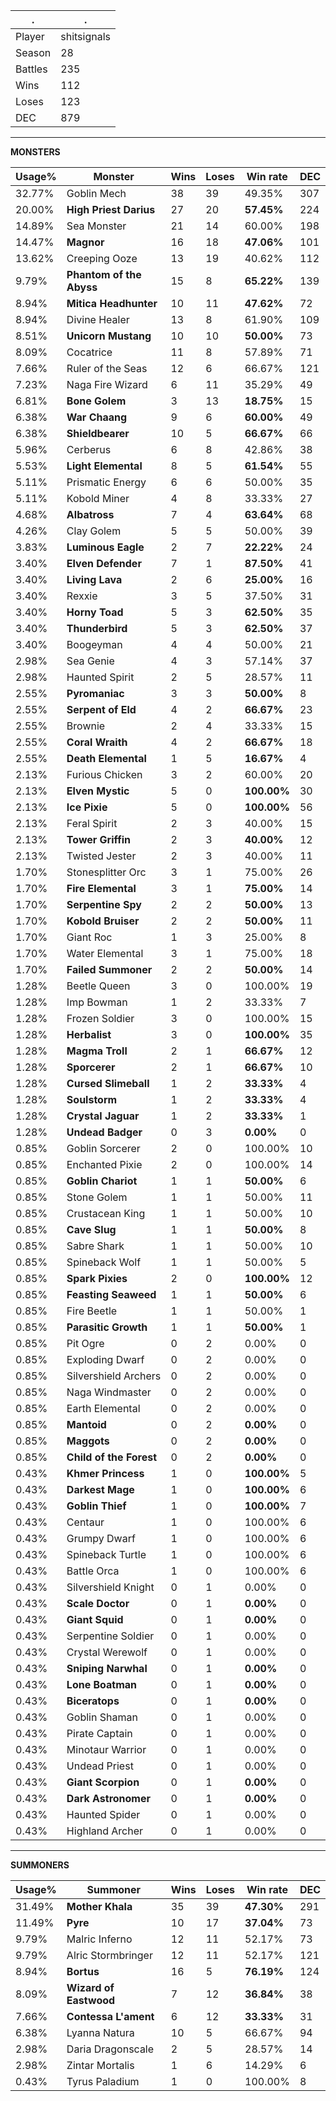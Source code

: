 .|.
|-|-
Player|shitsignals
Season|28
Battles|235
Wins|112
Loses|123
DEC|879

---
**MONSTERS**

Usage%|Monster|Wins|Loses|Win rate|DEC|
-|-|-|-|-|-|
32.77%|Goblin Mech|38|39|49.35%|307|
20.00%|**High Priest Darius**|27|20|**57.45%**|224|
14.89%|Sea Monster|21|14|60.00%|198|
14.47%|**Magnor**|16|18|**47.06%**|101|
13.62%|Creeping Ooze|13|19|40.62%|112|
9.79%|**Phantom of the Abyss**|15|8|**65.22%**|139|
8.94%|**Mitica Headhunter**|10|11|**47.62%**|72|
8.94%|Divine Healer|13|8|61.90%|109|
8.51%|**Unicorn Mustang**|10|10|**50.00%**|73|
8.09%|Cocatrice|11|8|57.89%|71|
7.66%|Ruler of the Seas|12|6|66.67%|121|
7.23%|Naga Fire Wizard|6|11|35.29%|49|
6.81%|**Bone Golem**|3|13|**18.75%**|15|
6.38%|**War Chaang**|9|6|**60.00%**|49|
6.38%|**Shieldbearer**|10|5|**66.67%**|66|
5.96%|Cerberus|6|8|42.86%|38|
5.53%|**Light Elemental**|8|5|**61.54%**|55|
5.11%|Prismatic Energy|6|6|50.00%|35|
5.11%|Kobold Miner|4|8|33.33%|27|
4.68%|**Albatross**|7|4|**63.64%**|68|
4.26%|Clay Golem|5|5|50.00%|39|
3.83%|**Luminous Eagle**|2|7|**22.22%**|24|
3.40%|**Elven Defender**|7|1|**87.50%**|41|
3.40%|**Living Lava**|2|6|**25.00%**|16|
3.40%|Rexxie|3|5|37.50%|31|
3.40%|**Horny Toad**|5|3|**62.50%**|35|
3.40%|**Thunderbird**|5|3|**62.50%**|37|
3.40%|Boogeyman|4|4|50.00%|21|
2.98%|Sea Genie|4|3|57.14%|37|
2.98%|Haunted Spirit|2|5|28.57%|11|
2.55%|**Pyromaniac**|3|3|**50.00%**|8|
2.55%|**Serpent of Eld**|4|2|**66.67%**|23|
2.55%|Brownie|2|4|33.33%|15|
2.55%|**Coral Wraith**|4|2|**66.67%**|18|
2.55%|**Death Elemental**|1|5|**16.67%**|4|
2.13%|Furious Chicken|3|2|60.00%|20|
2.13%|**Elven Mystic**|5|0|**100.00%**|30|
2.13%|**Ice Pixie**|5|0|**100.00%**|56|
2.13%|Feral Spirit|2|3|40.00%|15|
2.13%|**Tower Griffin**|2|3|**40.00%**|12|
2.13%|Twisted Jester|2|3|40.00%|11|
1.70%|Stonesplitter Orc|3|1|75.00%|26|
1.70%|**Fire Elemental**|3|1|**75.00%**|14|
1.70%|**Serpentine Spy**|2|2|**50.00%**|13|
1.70%|**Kobold Bruiser**|2|2|**50.00%**|11|
1.70%|Giant Roc|1|3|25.00%|8|
1.70%|Water Elemental|3|1|75.00%|18|
1.70%|**Failed Summoner**|2|2|**50.00%**|14|
1.28%|Beetle Queen|3|0|100.00%|19|
1.28%|Imp Bowman|1|2|33.33%|7|
1.28%|Frozen Soldier|3|0|100.00%|15|
1.28%|**Herbalist**|3|0|**100.00%**|35|
1.28%|**Magma Troll**|2|1|**66.67%**|12|
1.28%|**Sporcerer**|2|1|**66.67%**|10|
1.28%|**Cursed Slimeball**|1|2|**33.33%**|4|
1.28%|**Soulstorm**|1|2|**33.33%**|4|
1.28%|**Crystal Jaguar**|1|2|**33.33%**|1|
1.28%|**Undead Badger**|0|3|**0.00%**|0|
0.85%|Goblin Sorcerer|2|0|100.00%|10|
0.85%|Enchanted Pixie|2|0|100.00%|14|
0.85%|**Goblin Chariot**|1|1|**50.00%**|6|
0.85%|Stone Golem|1|1|50.00%|11|
0.85%|Crustacean King|1|1|50.00%|10|
0.85%|**Cave Slug**|1|1|**50.00%**|8|
0.85%|Sabre Shark|1|1|50.00%|10|
0.85%|Spineback Wolf|1|1|50.00%|5|
0.85%|**Spark Pixies**|2|0|**100.00%**|12|
0.85%|**Feasting Seaweed**|1|1|**50.00%**|6|
0.85%|Fire Beetle|1|1|50.00%|1|
0.85%|**Parasitic Growth**|1|1|**50.00%**|1|
0.85%|Pit Ogre|0|2|0.00%|0|
0.85%|Exploding Dwarf|0|2|0.00%|0|
0.85%|Silvershield Archers|0|2|0.00%|0|
0.85%|Naga Windmaster|0|2|0.00%|0|
0.85%|Earth Elemental|0|2|0.00%|0|
0.85%|**Mantoid**|0|2|**0.00%**|0|
0.85%|**Maggots**|0|2|**0.00%**|0|
0.85%|**Child of the Forest**|0|2|**0.00%**|0|
0.43%|**Khmer Princess**|1|0|**100.00%**|5|
0.43%|**Darkest Mage**|1|0|**100.00%**|6|
0.43%|**Goblin Thief**|1|0|**100.00%**|7|
0.43%|Centaur|1|0|100.00%|6|
0.43%|Grumpy Dwarf|1|0|100.00%|6|
0.43%|Spineback Turtle|1|0|100.00%|6|
0.43%|Battle Orca|1|0|100.00%|6|
0.43%|Silvershield Knight|0|1|0.00%|0|
0.43%|**Scale Doctor**|0|1|**0.00%**|0|
0.43%|**Giant Squid**|0|1|**0.00%**|0|
0.43%|Serpentine Soldier|0|1|0.00%|0|
0.43%|Crystal Werewolf|0|1|0.00%|0|
0.43%|**Sniping Narwhal**|0|1|**0.00%**|0|
0.43%|**Lone Boatman**|0|1|**0.00%**|0|
0.43%|**Biceratops**|0|1|**0.00%**|0|
0.43%|Goblin Shaman|0|1|0.00%|0|
0.43%|Pirate Captain|0|1|0.00%|0|
0.43%|Minotaur Warrior|0|1|0.00%|0|
0.43%|Undead Priest|0|1|0.00%|0|
0.43%|**Giant Scorpion**|0|1|**0.00%**|0|
0.43%|**Dark Astronomer**|0|1|**0.00%**|0|
0.43%|Haunted Spider|0|1|0.00%|0|
0.43%|Highland Archer|0|1|0.00%|0|

---
**SUMMONERS**

Usage%|Summoner|Wins|Loses|Win rate|DEC|
-|-|-|-|-|-|
31.49%|**Mother Khala**|35|39|**47.30%**|291|
11.49%|**Pyre**|10|17|**37.04%**|73|
9.79%|Malric Inferno|12|11|52.17%|73|
9.79%|Alric Stormbringer|12|11|52.17%|121|
8.94%|**Bortus**|16|5|**76.19%**|124|
8.09%|**Wizard of Eastwood**|7|12|**36.84%**|38|
7.66%|**Contessa L'ament**|6|12|**33.33%**|31|
6.38%|Lyanna Natura|10|5|66.67%|94|
2.98%|Daria Dragonscale|2|5|28.57%|14|
2.98%|Zintar Mortalis|1|6|14.29%|6|
0.43%|Tyrus Paladium|1|0|100.00%|8|
